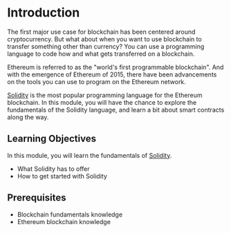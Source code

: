 # Introduction
The first major use case for blockchain has been centered around cryptocurrency. But what about when you want to use blockchain to transfer something other than currency? You can use a programming language to code how and what gets transferred on a blockchain. 

Ethereum is referred to as the "world's first programmable blockchain". And with the emergence of Ethereum of 2015, there have been advancements on the tools you can use to program on the Ethereum network.

[Solidity](https://solidity.readthedocs.io/) is the most popular programming language for the Ethereum blockchain. In this module, you will have the chance to explore the fundamentals of the Solidity language, and learn a bit about smart contracts along the way. 

## Learning Objectives
In this module, you will learn the fundamentals of [Solidity](https://solidity.readthedocs.io/).
- What Solidity has to offer
- How to get started with Solidity

## Prerequisites
- Blockchain fundamentals knowledge
- Ethereum blockchain knowledge